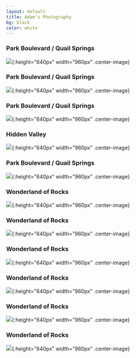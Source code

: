 ```yaml
---
layout: default
title: Adam's Photography
bg: black
color: white
---
```


<meta property="og:image" content="https://lh3.googleusercontent.com/5_30ikHY1KXHT7U_ZJcEfF2r2rlwrxS7jrwNfsMcNF9CBFUkXfFuFKdiVpuNbu2Ve8kN_2z3VJd3mLhi5ob1jFZzp-lH53TfIg_aEztTfiXGgYTVrjkvPulHZT85C-Kn4OASGA9xqIU=w2400" />

### Park Boulevard / Quail Springs
![](https://lh3.googleusercontent.com/5_30ikHY1KXHT7U_ZJcEfF2r2rlwrxS7jrwNfsMcNF9CBFUkXfFuFKdiVpuNbu2Ve8kN_2z3VJd3mLhi5ob1jFZzp-lH53TfIg_aEztTfiXGgYTVrjkvPulHZT85C-Kn4OASGA9xqIU=w2400){:height="640px" width="960px" .center-image}

### Park Boulevard / Quail Springs
![](https://lh3.googleusercontent.com/KJkUq4LMD6dGmyiENefel4IbUb1jObDpUSj1wpE31un-Rk7nFSJ24J2sS4z6oWq6uShX78PXhKWPkCvktuJ7uZbIJ1jMUW6KcB3i9UhfLn8slVZ9A2n2vnF8BACv59izW4H48qUJ1yE=w2400){:height="640px" width="960px" .center-image}

### Park Boulevard / Quail Springs
![](https://lh3.googleusercontent.com/vFV-BtcD_RzSw99TPOWoJSNVM-RR0hr35U5v-1l9750UgJSqS-oVskJ9UtpfSfjpfiCRTmtWIi4GxxmyLxyBs_ymW-C32P6kmfrQ_m8hrv8wO2aEgescA4CSaSSlIRgY5215mYgjses=w2400){:height="640px" width="960px" .center-image}

### Hidden Valley
![](https://lh3.googleusercontent.com/DVIo7sL0-A1SyO_ucSVN7ln8oTbvb6hnOqJseXUsjY075Vl8oIQdB0wzqJIfLpy6-ft_8VVAL2iaReQYxyO8Gxmq3aJqCGEgeEmDt2k88EnsTkc3rR7LMnXGXNQ2p2dm5F9PT35sjX8=w2400){:height="640px" width="960px" .center-image}

### Park Boulevard / Quail Springs
![](https://lh3.googleusercontent.com/vLxFudO_ii1ajvnz8b5WOc_mPeoG73hvWaU9ON4sy0qIPL4kQlYgsRoing895I204TXnC6N9OI5r5one1oFK8zkm6s7vI6ND1-y8jNCs-IUqm6584Jad7iN0DQPG_uccDWg3KDDY0VE=w2400){:height="640px" width="960px" .center-image}

### Wonderland of Rocks
![](https://lh3.googleusercontent.com/tXNKjxcoZmuCiXQ08c8Qkbu6iP9Rg9FlpjJJWDZE8tbuT1C1B7d76xKAUbw_ONVLpCwLjbkcc9obDYFoNJUQaGHbza6oj3opIi4ZsULNnn9lNCpTWqU9ipicnlFfthNvkKeZrJtiNL8=w2400){:height="640px" width="960px" .center-image}

### Wonderland of Rocks
![](https://lh3.googleusercontent.com/UQBxvQ-wwMGte3X0S6eAjQh2ftRGW8vRUxXr4Pce67pofL1krrWARid0zTttQ5oEkulS6sSoobvUmWZtoV4_-3DeT4b2OaxoGV14oQigFxjrKJIz9XO6K64HxocupbkiYRCVcM9Dm-E=w2400){:height="640px" width="960px" .center-image}

### Wonderland of Rocks
![](https://lh3.googleusercontent.com/l8DDuOxtZf72cDi0F-ZIJWkLK9JHgSWNjhx1v4HQJ_NwFZdgOOaIXVNpmb3B9hYHNkp4aIRI_QjZNTAY0xoQF3RmEvDowuQ9rw8ObptxUmhdFu2Wh9WUuuSZDTUMpP7HCFRRuJSrq_A=w2400){:height="640px" width="960px" .center-image}

### Wonderland of Rocks
![](https://lh3.googleusercontent.com/CbblbSFlwgLwZUd1Yga_A19m5fyjev5FZBGPixyIaqOYkJG9S4g7-6EOla7equgzn3WstiRoWq7SYw92Kt-oNRffhqZjwOWYe17POpdP0SkXqsauSsgw7HsZCTDysY89JkjvaCdwHmk=w2400){:height="640px" width="960px" .center-image}

### Wonderland of Rocks
![](https://lh3.googleusercontent.com/mKLHf-cv0uDkv6A02vz5PIPlHVX66bZaAPvSKhU-8IDEk44RJcqNH2MJrkBgbqIjWf_sSbpcpewfYheGcXUovP0YB6z3guKqyLRbgCu-e7AA0phIiBzE0tJbEBQRjphLLzqr23CAykY=w2400){:height="640px" width="960px" .center-image}

### Wonderland of Rocks
![](https://lh3.googleusercontent.com/kMFKKE8kS-GXxyTt4Uvf8gUCCILlgbVMmE56xGH2slcUmiGZCAhboldglUP1Z4fRVdd6RpXrZ-rfdXT3Pj4qlbDx2qO-nUPwkwZ9thP8qYTM-uFFAJXIJK2657Wd2V4Jb4goCpRELRM=w2400){:height="640px" width="960px" .center-image}
